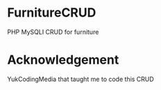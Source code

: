 # FurnitureCRUD
PHP MySQLI CRUD for furniture

# Acknowledgement 
YukCodingMedia that taught me to code this CRUD
